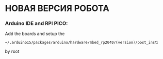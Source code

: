 # НОВАЯ ВЕРСИЯ РОБОТА

### Arduino IDE and RPI PICO: 
  Add the boards and setup the 
  ```
  ~/.arduino15/packages/arduino/hardware/mbed_rp2040/(version)/post_install.sh
  ```
  by root 
